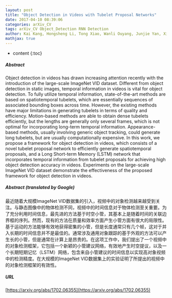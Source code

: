 ```yaml
---
layout: post
title: "Object Detection in Videos with Tubelet Proposal Networks"
date: 2017-04-10 08:39:06
categories: arXiv_CV
tags: arXiv_CV Object_Detection RNN Detection
author: Kai Kang, Hongsheng Li, Tong Xiao, Wanli Ouyang, Junjie Yan, Xihui Liu, Xiaogang Wang
mathjax: true
---
```


* content
{:toc}

##### Abstract
Object detection in videos has drawn increasing attention recently with the introduction of the large-scale ImageNet VID dataset. Different from object detection in static images, temporal information in videos is vital for object detection. To fully utilize temporal information, state-of-the-art methods are based on spatiotemporal tubelets, which are essentially sequences of associated bounding boxes across time. However, the existing methods have major limitations in generating tubelets in terms of quality and efficiency. Motion-based methods are able to obtain dense tubelets efficiently, but the lengths are generally only several frames, which is not optimal for incorporating long-term temporal information. Appearance-based methods, usually involving generic object tracking, could generate long tubelets, but are usually computationally expensive. In this work, we propose a framework for object detection in videos, which consists of a novel tubelet proposal network to efficiently generate spatiotemporal proposals, and a Long Short-term Memory (LSTM) network that incorporates temporal information from tubelet proposals for achieving high object detection accuracy in videos. Experiments on the large-scale ImageNet VID dataset demonstrate the effectiveness of the proposed framework for object detection in videos.

##### Abstract (translated by Google)
最近随着大规模ImageNet VID数据集的引入，视频中的对象检测越来越受到关注。与静态图像中的物体检测不同，视频中的时间信息对于物体检测至关重要。为了充分利用时间信息，最先进的方法基于时空小管，其基本上是随着时间的关联边界框的序列。然而，现有的方法在质量和效率方面产生小管方面有很大的局限性。基于运动的方法能够有效地获得密集的小管，但是长度通常只有几个帧，这对于并入长期的时间信息并不是最佳的。通常涉及通用对象跟踪的基于外观的方法可以产生长的小管，但是通常在计算上是昂贵的。在这项工作中，我们提出了一个视频中的对象检测框架，它包括一个新颖的小管建议网络，有效地产生时空提议，以及一个长期短期记忆（LSTM）网络，包含来自小管建议的时间信息以实现高对象视频中的检测精度。在大规模的ImageNet VID数据集上的实验证明了所提出的视频中的对象检测框架的有效性。

##### URL
[https://arxiv.org/abs/1702.06355](https://arxiv.org/abs/1702.06355)

